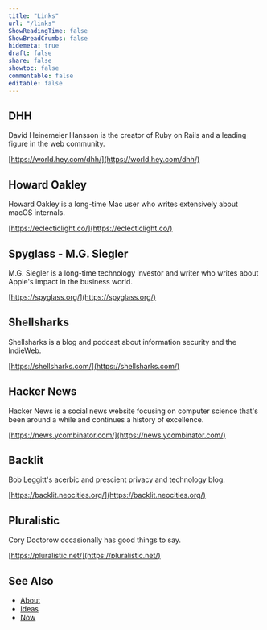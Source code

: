 ```yaml
---
title: "Links"
url: "/links"
ShowReadingTime: false
ShowBreadCrumbs: false
hidemeta: true
draft: false
share: false
showtoc: false
commentable: false
editable: false
---
```


## DHH

David Heinemeier Hansson is the creator of Ruby on Rails and a leading figure in
the web community.

[https://world.hey.com/dhh/](https://world.hey.com/dhh/)

## Howard Oakley

Howard Oakley is a long-time Mac user who writes extensively about macOS
internals.

[https://eclecticlight.co/](https://eclecticlight.co/)

## Spyglass - M.G. Siegler

M.G. Siegler is a long-time technology investor and writer who writes about
Apple's impact in the business world.

[https://spyglass.org/](https://spyglass.org/)

## Shellsharks

Shellsharks is a blog and podcast about information security and the IndieWeb.

[https://shellsharks.com/](https://shellsharks.com/)

## Hacker News

Hacker News is a social news website focusing on computer science that's been
around a while and continues a history of excellence.

[https://news.ycombinator.com/](https://news.ycombinator.com/)

## Backlit

Bob Leggitt's acerbic and prescient privacy and technology blog.

[https://backlit.neocities.org/](https://backlit.neocities.org/)

## Pluralistic

Cory Doctorow occasionally has good things to say.

[https://pluralistic.net/](https://pluralistic.net/)

## See Also

* [About](/about)
* [Ideas](/ideas)
* [Now](/now)

